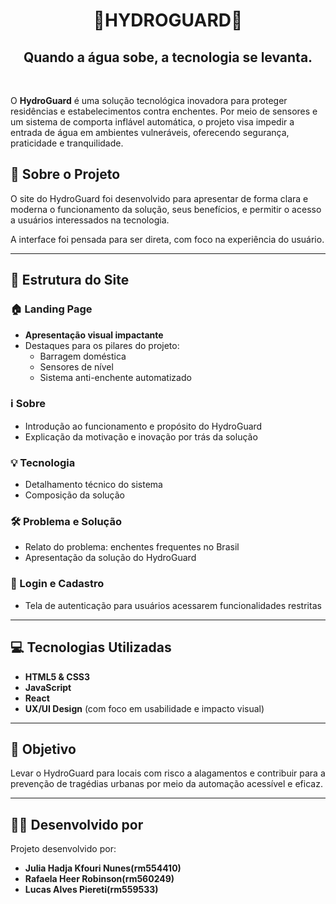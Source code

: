<h1 align="center">🌊HYDROGUARD🌊</h1>
<h2 align="center">Quando a água sobe, a tecnologia se levanta.</h2>
<br>

O **HydroGuard** é uma solução tecnológica inovadora para proteger residências e estabelecimentos contra enchentes. Por meio de sensores e um sistema de comporta inflável automática, o projeto visa impedir a entrada de água em ambientes vulneráveis, oferecendo segurança, praticidade e tranquilidade.

## 📄 Sobre o Projeto

O site do HydroGuard foi desenvolvido para apresentar de forma clara e moderna o funcionamento da solução, seus benefícios, e permitir o acesso a usuários interessados na tecnologia.

A interface foi pensada para ser direta, com foco na experiência do usuário.

---

## 🔧 Estrutura do Site

### 🏠 Landing Page
- **Apresentação visual impactante**
- Destaques para os pilares do projeto:
  - Barragem doméstica
  - Sensores de nível
  - Sistema anti-enchente automatizado

### ℹ️ Sobre
- Introdução ao funcionamento e propósito do HydroGuard
- Explicação da motivação e inovação por trás da solução

### 💡 Tecnologia
- Detalhamento técnico do sistema
- Composição da solução

### 🛠️ Problema e Solução
- Relato do problema: enchentes frequentes no Brasil
- Apresentação da solução do HydroGuard

### 🔐 Login e Cadastro
- Tela de autenticação para usuários acessarem funcionalidades restritas

---

## 💻 Tecnologias Utilizadas

- **HTML5 & CSS3**
- **JavaScript**
- **React**
- **UX/UI Design** (com foco em usabilidade e impacto visual)

---

## 🚀 Objetivo

Levar o HydroGuard para locais com risco a alagamentos e contribuir para a prevenção de tragédias urbanas por meio da automação acessível e eficaz.

---

## 👨‍💻 Desenvolvido por

Projeto desenvolvido por:
- **Julia Hadja Kfouri Nunes(rm554410)**
- **Rafaela Heer Robinson(rm560249)**
- **Lucas Alves Piereti(rm559533)**
